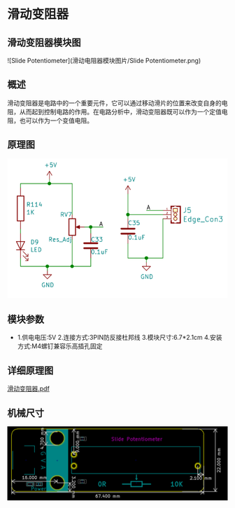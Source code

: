 # 滑动变阻器

## 滑动变阻器模块图

![Slide Potentiometer](滑动电阻器模块图片/Slide Potentiometer.png)

## 概述

​        滑动变阻器是电路中的一个重要元件，它可以通过移动滑片的位置来改变自身的电阻，从而起到控制电路的作用。在电路分析中，滑动变阻器既可以作为一个定值电阻，也可以作为一个变值电阻。

## 原理图

![tu2](滑动电阻器模块图片/tu2.png)

## 模块参数

* 1.供电电压:5V
  2.连接方式:3PIN防反接杜邦线
  3.模块尺寸:6.7*2.1cm
  4.安装方式:M4螺钉兼容乐高插孔固定

## 详细原理图

 [滑动变阻器.pdf](滑动电阻器模块图片/滑动变阻器.pdf) 

## 机械尺寸

![tu3](滑动电阻器模块图片/tu3.png)